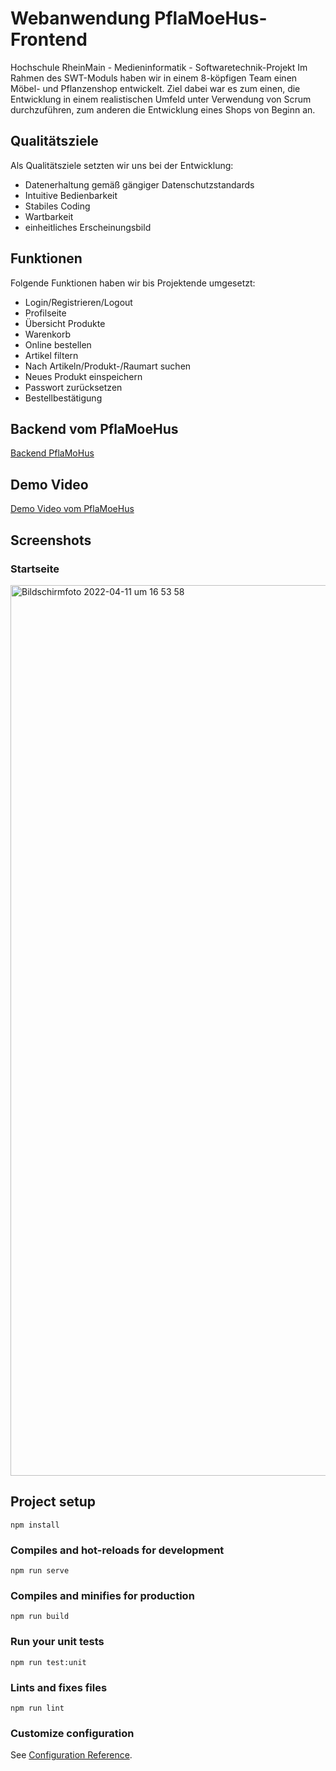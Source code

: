# Webanwendung PflaMoeHus-Frontend
Hochschule RheinMain - Medieninformatik - Softwaretechnik-Projekt
Im Rahmen des SWT-Moduls haben wir in einem 8-köpfigen Team einen Möbel- und Pflanzenshop entwickelt.
Ziel dabei war es zum einen, die Entwicklung in einem realistischen Umfeld unter Verwendung von Scrum durchzuführen, zum anderen die Entwicklung eines Shops von Beginn an.

## Qualitätsziele

Als Qualitätsziele setzten wir uns bei der Entwicklung:

- Datenerhaltung gemäß gängiger Datenschutzstandards
- Intuitive Bedienbarkeit
- Stabiles Coding
- Wartbarkeit
- einheitliches Erscheinungsbild

## Funktionen

Folgende Funktionen haben wir bis Projektende umgesetzt:

- Login/Registrieren/Logout
- Profilseite
- Übersicht Produkte
- Warenkorb
- Online bestellen
- Artikel filtern
- Nach Artikeln/Produkt-/Raumart suchen
- Neues Produkt einspeichern
- Passwort zurücksetzen
- Bestellbestätigung

## Backend vom PflaMoeHus
[Backend PflaMoHus](https://github.com/hannehas/PlfaMoeHus_backend_SWT)

## Demo Video
[Demo Video vom PflaMoeHus](https://www.youtube.com/watch?v=ymXHFMnSj0Q)


## Screenshots
### Startseite
<img width="1425" alt="Bildschirmfoto 2022-04-11 um 16 53 58" src="https://user-images.githubusercontent.com/103412662/162767102-9fb1288b-4f13-4b4d-9d35-8b7ff7af0243.png">

## Project setup
```
npm install
```

### Compiles and hot-reloads for development
```
npm run serve
```

### Compiles and minifies for production
```
npm run build
```

### Run your unit tests
```
npm run test:unit
```

### Lints and fixes files
```
npm run lint
```

### Customize configuration
See [Configuration Reference](https://cli.vuejs.org/config/).
